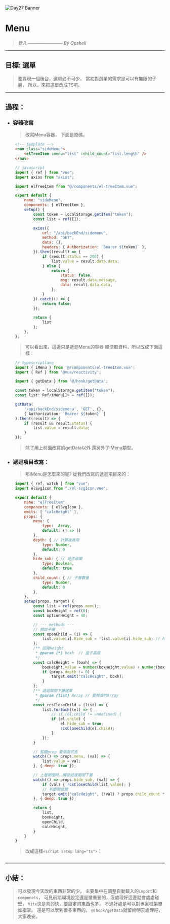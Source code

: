![Day27 Banner](https://ithelp.ithome.com.tw/upload/images/20220927/20109918pI0oNjF83n.jpg)

# Menu
> *登入*
> *─────────── By Opshell*

---
## 目標: 選單
> 要實現一個後台，選單必不可少，
> 當初對選單的需求是可以有無限的子層，
> 所以，來把選單改成TS吧。

---
## 過程：
- ### 容器改寫
   > 改寫Menu容器，
   > 下面是原碼。
   ```html
    <!-- template -->
    <nav class="sideMenu">
        <elTreeItem :menu="list" :child_count="list.length" />
    </nav>
   ```
   ```javascript
    // javascript
    import { ref } from "vue";
    import axios from "axios";

    import elTreeItem from "@/components/el-treeItem.vue";

    export default {
        name: "sideMenu",
        components: { elTreeItem },
        setup() {
            const token = localStorage.getItem("token");
            const list = ref([]);

            axios({
                url: "/api/backEnd/sidemenu",
                method: "GET",
                data: {},
                headers: { Authorization: `Bearer ${token}` },
            }).then((result) => {
                if (result.status == 200) {
                    list.value = result.data.data;
                } else {
                    return {
                        status: false,
                        msg: result.data.message,
                        data: result.data.data,
                    };
                }
            }).catch(() => {
                return false;
            });

            return {
                list
            };
        },
    };
   ```
   > 可以看出來，這邊只是遞迴Menu的容器
   > 順便取資料，所以改成下面這樣：
   ```typescript
    // typescriptlang
    import { iMenu } from '@/components/el-treeItem.vue';
    import { Ref } from '@vue/reactivity';

    import { getData } from '@/hook/getData';

    const token = localStorage.getItem("token");
    const list: Ref<iMenu[]> = ref([]);

    getData(
        '/api/backEnd/sidemenu', 'GET', {},
        { Authorization: `Bearer ${token}` }
    ).then((result) => {
        if (result && result.status) {
            list.value = result.data;
        }
    });
   ```
   > 除了用上前面改寫的getData以外
   > 還另外了iMenu類型。

- ### 遞迴項目改寫：
   > 那iMenu是怎麼來的呢?
   > 從我們改寫的遞迴項目來的：
   ```javascript
    import { ref, watch } from "vue";
    import elSvgIcon from "./el-svgIcon.vue";

    export default {
        name: "elTreeItem",
        components: { elSvgIcon },
        emits: [ "calcHeight" ],
        props: {
            menu: {
                type:  Array,
                default: () => []
            },
            depth: { // 計算後推用
                type: Number,
                default: 0
            },
            hide_sub: { // 是否收闔
                type: Boolean,
                default: true
            },
            child_count: { // 子層數量
                type: Number,
                default: 0
            },
        },
        setup(props, target) {
            const list = ref(props.menu);
            const boxHeight = ref(0);
            const optionHeight = 40;

            // --- methods ---
            // 開啟子層
            const openChild = (i) => {
                list.value[i].hide_sub = !list.value[i].hide_sub; // hide_sub == 1 的時候，是收闔的
            };
            /** 回拋Height
             * @param {*} boxh  // 盒子高度
             */
            const calcHeight = (boxh) => {
                boxHeight.value = Number(boxHeight.value) + Number(boxh);
                if (props.depth != 0) {
                    target.emit("calcHeight", boxh);
                }
            };
            /** 遞迴關閉下層選單
             * @param {list} Array // 要檢查的Array
             */
            const rcsCloseChild = (list) => {
                list.forEach((el) => {
                    // if (el.child != undefined) {
                    if (el.child) {
                        el.hide_sub = true;
                        rcsCloseChild(el.child);
                    }
                });
            }

            // 監聽prop 要用函式丟
            watch(() => props.menu, (val) => {
                list.value = val;
            }, { deep: true });

            // 上層關閉時，觸發遞進關閉下層
            watch(() => props.hide_sub, (val) => {
                if (val) { rcsCloseChild(list.value); }
                // 判斷開或關
                target.emit("calcHeight", (!val) ? props.child_count * optionHeight : -props.child_count * optionHeight);
            }, { deep: true });

            return {
                list,
                boxHeight,
                openChild,
                calcHeight,
            }
        }
    }
   ```
   > 改成這樣`<script setup lang="ts">`：
   ```typescript

   ```


---
## 小結：
> 可以發現今天改的東西非常的少，
> 主要集中在調整自動載入的`import`和`componets`，
> 可見前期環境設定還是蠻重要的，沒處理好這邊就會處處碰壁，
> `Vite`快是真的快，要設定的東西也多，
> 不過好處是可以對專案框架瞭如指掌。
> 還是可以學到很多東西的。
> `@/hook/getData`就留給明天處理吧，大家晚安。
